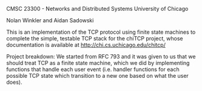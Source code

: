 CMSC 23300 - Networks and Distributed Systems
University of Chicago

Nolan Winkler and Aidan Sadowski

This is an implementation of the TCP protocol using finite state machines to complete the simple, testable TCP stack for the chiTCP project, whose documentation is available at http://chi.cs.uchicago.edu/chitcp/

Project breakdown:
We started from RFC 793 and it was given to us that we should treat TCP as a finite state machine, which we did by implementing functions that handle each user event (i.e. handler functions for each possible TCP state which transition to a new one based on what the user does).
